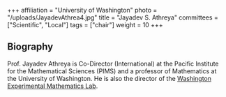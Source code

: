 +++
affiliation = "University of Washington"
photo = "/uploads/JayadevAthrea4.jpg"
title = "Jayadev S. Athreya"
committees = ["Scientific", "Local"]
tags = ["chair"]
weight = 10
+++
## Biography

Prof. Jayadev Athreya is Co-Director (International) at the Pacific Institute for the Mathematical Sciences (PIMS) and a professor of Mathematics at the University of Washington. He is also the director of the [Washington Experimental Mathematics
Lab](http://www.math.washington.edu/wxml).

